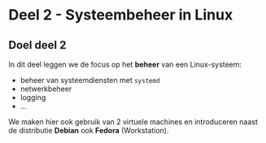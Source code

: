 # Deel 2 - Systeembeheer in Linux

## Doel deel 2

In dit deel leggen we de focus op het **beheer** van een Linux-systeem:

* beheer van systeemdiensten met `systemd`
* netwerkbeheer
* logging
* ...

We maken hier ook gebruik van 2 virtuele machines en introduceren naast de distributie **Debian** ook **Fedora** (Workstation).

